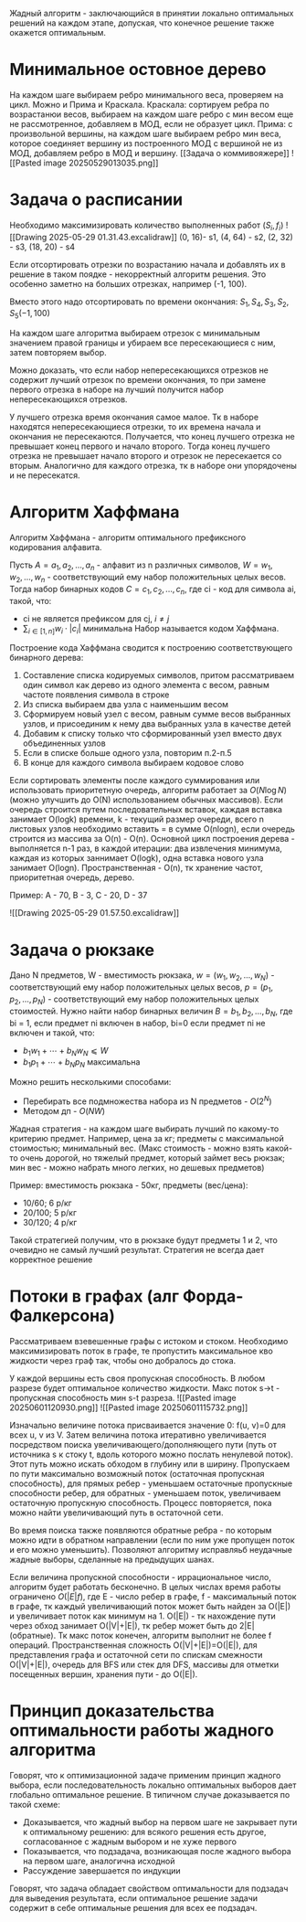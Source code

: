 Жадный алгоритм - заключающийся в принятии локально оптимальных решений на каждом этапе, допуская, что конечное решение также окажется оптимальным.
# Минимальное остовное дерево
На каждом шаге выбираем ребро минимального веса, проверяем на цикл. Можно и Прима и Краскала.
Краскала: сортируем ребра по возрастанюи весов, выбираем на каждом шаге ребро с мин весом еще не рассмотренное, добавляем в МОД, если не образует цикл.
Прима: с произвольной вершины, на каждом шаге выбираем ребро мин веса, которое соединяет вершину из построенного МОД с вершиной не из МОД, добавляем ребро в МОД и вершину.
[[Задача о коммивояжере]]
![[Pasted image 20250529013035.png]]
# Задача о расписании
Необходимо максимизировать количество выполненных работ $(S_{i}, f_{i})$
![[Drawing 2025-05-29 01.31.43.excalidraw]]
(0, 16)- s1, (4, 64) - s2, (2, 32) - s3, (18, 20) - s4

Если отсортировать отрезки по возрастанию начала и добавлять их в решение в таком поядке - некорректный алгоритм решения. Это особенно заметно на больших отрезках, например (-1, 100).

Вместо этого надо отсортировать по времени окончания: $S_{1}, S_{4}, S_{3}, S_{2}, S_{5}(-1, 100)$

На каждом шаге алгоритма выбираем отрезок с минимальным значением правой границы и убираем все пересекающиеся с ним, затем повторяем выбор.

Можно доказать, что если набор непересекающихся отрезков не содержит лучший отрезок по времени окончания, то при замене первого отрезка в наборе на лучший получится набор непересекающихся отрезков.

У лучшего отрезка время окончания самое малое. Тк в наборе находятся непересекающиеся отрезки, то их времена начала и окончания не пересекаются. Получается, что конец лучшего отрезка не превышает конец первого и начало второго. Тогда конец лучшего отрезка не превышает начало второго и отрезок не пересекается со вторым. Аналогично для каждого отрезка, тк в наборе они упорядочены и не пересекатся.
# Алгоритм Хаффмана
Алгоритм Хаффмана - алгоритм оптимального префиксного кодирования алфавита. 

Пусть $A={a_{1}, a_{2},  \dots, a_{n}}$ - алфавит из n различных символов, $W={w_{1}, w_{2}, \dots, w_{n}}$ - соответствующий ему набор положительных целых весов. Тогда набор бинарных кодов $C={c_{1}, c_{2}, ..., c_{n}}$, где ci - код для символа ai, такой, что:
- ci не является префиксом для cj, $i \neq j$
- $∑_{i∈[1,n]}w_{i}⋅|c_{i}|$ минимальна
Набор называется кодом Хаффмана.

Построение кода Хаффмана сводится к построению соответствующего бинарного дерева:
1. Составление списка кодируемых символов, притом рассматриваем один символ как дерево из одного элемента с весом, равным частоте появления символа в строке
2. Из списка выбираем два узла с наименьшим весом
3. Сформируем новый узел с весом, равным сумме весов выбранных узлов, и присоединим к нему два выбранных узла в качестве детей
4. Добавим к списку только что сформированный узел вместо двух объединенных узлов
5. Если в списке больше одного узла, повторим п.2-п.5
6. В конце для каждого символа выбираем кодовое слово

Если сортировать элементы после каждого суммирования или использовать приоритетную очередь, алгоритм работает за $O(N\log N)$ (можно улучшить до O(N) использованием обычных массивов). Если очередь строится путем последовательных вставок, каждая вставка занимает O(logk) времени, k - текущий размер очереди, всего n листовых узлов необходимо вставить = в сумме O(nlogn), если очередь строится из массива за O(n) - O(n). Основной цикл построения дерева - выполняется n-1 раз, в каждой итерации: два извлечения минимума, каждая из которых заннимает O(logk), одна вставка нового узла занимает O(logn). Пространственная - O(n), тк хранение частот, приоритетная очередь, дерево.

Пример:
A - 70, B - 3,  C - 20, D - 37

![[Drawing 2025-05-29 01.57.50.excalidraw]]

# Задача о рюкзаке

Дано N предметов, W - вместимость рюкзака, $w=(w_{1}, w_{2}, \dots, w_{N})$ - соответствующий ему набор положительных целых весов, $p=(p_{1}, p_{2}, \dots, p_{N})$ - соответствующий ему набор положительных целых стоимостей. Нужно найти набор бинарных величин $B=b_{1}, b_{2}, \dots, b_{N}$, где bi = 1, если предмет ni включен в набор, bi=0 если предмет ni не включен и такой, что:
- $b_{1}w_{1}+⋯+b_{N}w_{N}⩽W$
- $b_{1}p_{1}+⋯+b_{N}p_{N}$ максимальна

Можно решить несколькими способами:
- Перебирать все подмножества набора из N предметов - $O(2^N)$
- Методом дп - $O(NW)$

Жадная стратегия - на каждом шаге выбирать лучший по какому-то критерию предмет. Например, цена за кг; предметы с максимальной стоимостью; минимальный вес. (Макс стоимость - можно взять какой-то очень дорогой, но тяжелый предмет, который займет весь рюкзак; мин вес - можно набрать много легких, но дешевых предметов)

Пример:
вместимость рюкзака - 50кг, предметы (вес/цена):
- 10/60; 6 р/кг
- 20/100; 5 р/кг
- 30/120; 4 р/кг

Такой стратегией получим, что в рюкзаке будут предметы 1 и 2, что очевидно не самый лучший результат. Стратегия не всегда дает корректное решение
# Потоки в графах (алг Форда-Фалкерсона)
Рассматриваем взевешенные графы с истоком и стоком.
Необходимо максимизировать поток в графе, те пропустить максимальное кво жидкости через граф так, чтобы оно добралось до стока.

У каждой вершины есть своя пропускная способность.
В любом разрезе будет оптимальное количество жидкости. Макс поток s->t - пропускная способность мин s-t разреза.
![[Pasted image 20250601120930.png]]
![[Pasted image 20250601115732.png]]

Изначально величине потока присваивается значение 0: f(u, v)=0 для всех u, v из V. Затем величина потока итеративно увеличивается посредством поиска увеличивающего/дополняющего пути (путь от источника s к стоку t, вдоль которого можно послать ненулевой поток). Этот путь можно искать обходом в глубину или в ширину. Пропускаем по пути максимально возможный поток (остаточная пропускная способность), для прямых ребер - уменьшаем остаточные пропускные способности ребер, для обратных - уменьшаем поток, увеличиваем остаточную пропускную способность. Процесс повторяется, пока можно найти увеличивающий путь в остаточной сети. 

Во время поиска также появляются обратные ребра - по которым можно идти в обратном направлении (если по ним уже пропущен поток и его можно уменьшить). Позволяют алгоритму исправляьб неудачные жадные выборы, сделанные на предыдущих шанах.

Если величина пропускной способности - иррациональное число, алгоритм будет работать бесконечно. В целых числах время работы ограничено $O(|E|f)$, где E - число ребер в графе, f - максимальный поток в графе, тк каждый увеличивающий поток может быть найден за O(|E|) и увеличивает поток как минимум на 1. O(|E|) - тк нахождение пути через обход занимает O(|V|+|E|), тк ребер может быть до 2|E| (обратные). Тк макс поток конечен, алгоритм выполнит не более f операций. Пространственная сложность O(|V|+|E|)=O(|E|), для представления графа и остаточной сети по спискам смежности O(|V|+|E|), очередь для BFS или стек для DFS, массивы для отметки посещенных вершин, хранения пути - до O(|E|).
# Принцип доказательства оптимальности работы жадного алгоритма

Говорят, что к оптимизационной задаче применим принцип жадного выбора, если последовательность локально оптимальных выборов дает глобально оптимальное решение. В типичном случае доказывается по такой схеме:
- Доказывается, что жадный выбор на первом шаге не закрывает пути к оптимальному решению: для всякого решения есть другое, согласованное с жадным выбором и не хуже первого
- Показывается, что подзадача, возникающая после жадного выбора на первом шаге, аналогична исходной
- Рассуждение завершается по индукции

Говорят, что задача обладает свойством оптимальности для подзадач для выведения результата, если оптимальное решение задачи содержит в себе оптимальные решения для всех ее подзадач. 

